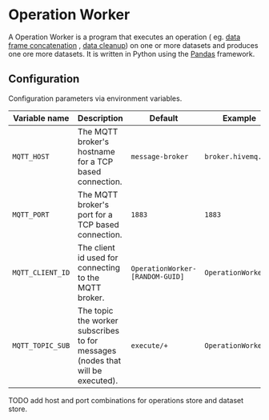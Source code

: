 # Operation Worker

A Operation Worker is a program that executes an operation (
eg. [data frame concatenation](https://pandas.pydata.org/pandas-docs/stable/user_guide/merging.html)
, [data cleanup](https://pandas.pydata.org/pandas-docs/stable/user_guide/missing_data.html)) on one or more datasets and
produces one ore more datasets. It is written in Python using
the [Pandas](https://pandas.pydata.org/pandas-docs/stable/index.html) framework.

## Configuration

Configuration parameters via environment variables.

| Variable name | Description | Default | Example |
| ------ | ------ | ------ | ------ |
| `MQTT_HOST` | The MQTT broker's hostname for a TCP based connection. | `message-broker` | `broker.hivemq.com` |
| `MQTT_PORT` | The MQTT broker's port for a TCP based connection. | `1883` | `1883` |
| `MQTT_CLIENT_ID` | The client id used for connecting to the MQTT broker. | `OperationWorker-[RANDOM-GUID]` | `OperationWorker-1` |
| `MQTT_TOPIC_SUB` | The topic the worker subscribes to for messages (nodes that will be executed). | `execute/+` | `OperationWorker-1` |

TODO add host and port combinations for operations store and dataset store.
